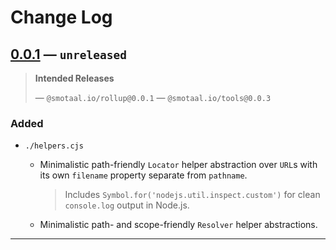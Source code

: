 ﻿# Change Log

## [0.0.1][] — `unreleased`

> **Intended Releases**
>
> — `@smotaal.io/rollup@0.0.1`
> — `@smotaal.io/tools@0.0.3`

### Added

- `./helpers.cjs`

  - Minimalistic path-friendly `Locator` helper abstraction over `URL`s with its own `filename` property separate from `pathname`.

    > Includes `Symbol.for('nodejs.util.inspect.custom')` for clean `console.log` output in Node.js.

  - Minimalistic path- and scope-friendly `Resolver` helper abstractions.

  <!-- - Platform-agnostic `require` helper abstractions with a second optional argument for the resolved `referrer` locator (ie with the implicit `file:` scheme or other explicit scheme where supported). -->

---

[0.0.1]: https://www.npmjs.com/package/@smotaal.io/rollup/v/0.0.1
